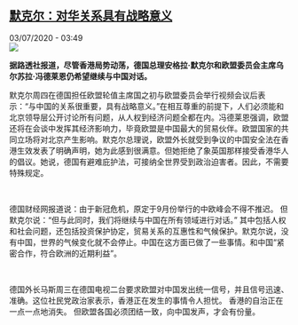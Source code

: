 <!--1593748484000-->
[默克尔：对华关系具有战略意义](http://www.rfi.fr//cn/%E4%B8%AD%E5%9B%BD/20200703-%E9%BB%98%E5%85%8B%E5%B0%94-%E5%AF%B9%E5%8D%8E%E5%85%B3%E7%B3%BB%E5%85%B7%E6%9C%89%E6%88%98%E7%95%A5%E6%84%8F%E4%B9%89)
------

<div>03/07/2020 - 03:49</div><img src="https://s.rfi.fr/media/display/4e99a3f6-bccf-11ea-a88a-005056bff430/w:310/p:16x9/2020-07-02T152604Z_1339598592_RC23LH9PXF9J_RTRMADP_3_EU-GERMANY.JPG"><p><strong>据路透社报道，尽管香港局势动荡，德国总理安格拉·默克尔和欧盟委员会主席乌尔苏拉·冯德莱恩仍希望继续与中国对话。</strong></p><div class="t-content__body u-clearfix"><div class="m-interstitial"></div><p>默克尔周四在德国担任欧盟轮值主席国之初与欧盟委员会举行视频会议后表示：“与中国的关系很重要，具有战略意义。”在相互尊重的前提下，人们必须能和北京领导层公开讨论所有问题，从人权到经济问题全都在内。冯德莱恩强调，欧盟还将在会谈中发挥其经济影响力，毕竟欧盟是中国最大的贸易伙伴。欧盟国家的共同立场将对北京产生影响。默克尔总理说，欧盟外长就受到争议的中国安全法在香港生效发表了明确声明，她为此感到很满意。但她拒绝了象英国那样接受香港华人的倡议。她说，德国有避难庇护法，可接纳全世界受到政治迫害者。因此，不需要特殊规定。</p><p> </p><p>德国财经网报道说：由于新冠危机，原定于9月份举行的中欧峰会不得不推迟。 但默克尔说：“但与此同时，我们将继续与中国在所有领域进行对话。” 其中包括人权和社会问题，还包括投资保护协定，贸易关系的互惠性和气候保护。默克尔说，没有中国，世界的气候变化就不会停止。中国在这方面已做了一些事情。和中国“紧密合作，符合欧洲的近期利益”。</p><p> </p><p>德国外长马斯周三在德国电视二台要求欧盟对中国发出统一信号，并且信号迅速、准确。这位社民党政治家表示，香港正在发生的事情令人担忧。 香港的自治正在一点一点地消失。 但欧盟各国必须团结一致，向中国发声，才会有份量。</p><p> </p><p> </p><div class="o-self-promo o-self-promo--nl o-self-promo--hidden" data-selfpromo-newsletter></div><div class="o-self-promo o-self-promo--app o-self-promo--hidden" data-selfpromo-app></div></div>

